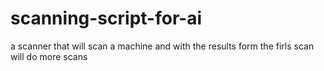 # scanning-script-for-ai

a scanner that will scan a machine and with the results form the firls scan will do more scans
